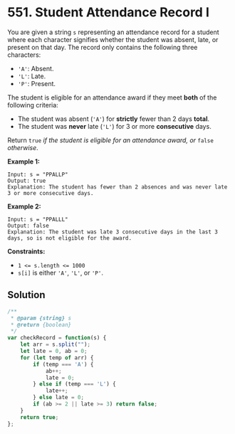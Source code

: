 # 551. Student Attendance Record I

You are given a string `s` representing an attendance record for a student where each character signifies whether the student was absent, late, or present on that day. The record only contains the following three characters:

- `'A'`: Absent.
- `'L'`: Late.
- `'P'`: Present.

The student is eligible for an attendance award if they meet **both** of the following criteria:

- The student was absent (`'A'`) for **strictly** fewer than 2 days **total**.
- The student was **never** late (`'L'`) for 3 or more **consecutive** days.

Return `true` *if the student is eligible for an attendance award, or* `false` *otherwise*.

 

**Example 1:**

```
Input: s = "PPALLP"
Output: true
Explanation: The student has fewer than 2 absences and was never late 3 or more consecutive days.
```

**Example 2:**

```
Input: s = "PPALLL"
Output: false
Explanation: The student was late 3 consecutive days in the last 3 days, so is not eligible for the award.
```

 

**Constraints:**

- `1 <= s.length <= 1000`
- `s[i]` is either `'A'`, `'L'`, or `'P'`.

## Solution

```js
/**
 * @param {string} s
 * @return {boolean}
 */
var checkRecord = function(s) {
	let arr = s.split("");
    let late = 0, ab = 0;
    for (let temp of arr) {
        if (temp === 'A') {
            ab++;
            late = 0;
        } else if (temp === 'L') {
            late++;
        } else late = 0;
        if (ab >= 2 || late >= 3) return false;
    }
    return true;
};
```

